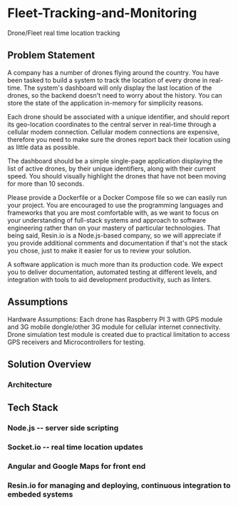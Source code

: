 # Fleet-Tracking-and-Monitoring
Drone/Fleet real time location tracking

## Problem Statement

A company has a number of drones flying around the country. You have been tasked to build a system to track the location of every drone in real-time. The system's dashboard will only display the last location of the drones, so the backend doesn't need to worry about the history. You can store the state of the application in-memory for simplicity reasons.

Each drone should be associated with a unique identifier, and should report its geo-location coordinates to the central server in real-time through a cellular modem connection. Cellular modem connections are expensive, therefore you need to make sure the drones report back their location using as little data as possible.

The dashboard should be a simple single-page application displaying the list of active drones, by their unique identifiers, along with their current speed. You should visually highlight the drones that have not been moving for more than 10 seconds.

Please provide a Dockerfile or a Docker Compose file so we can easily run your project. You are encouraged to use the programming languages and frameworks that you are most comfortable with, as we want to focus on your understanding of full-stack systems and approach to software engineering rather than on your mastery of particular technologies. That being said, Resin.io is a Node.js-based company, so we will appreciate if you provide additional comments and documentation if that's not the stack you chose, just to make it easier for us to review your solution.

A software application is much more than its production code. We expect you to deliver documentation, automated testing at different levels, and integration with tools to aid development productivity, such as linters.


## Assumptions

Hardware Assumptions:
Each drone has Raspberry PI 3 with GPS module and 3G mobile dongle/other 3G module for cellular internet connectivity.
Drone simulation test module is created due to practical limitation to access GPS receivers and Microcontrollers for testing.

## Solution Overview

### Architecture

## Tech Stack
### Node.js -- server side scripting
### Socket.io -- real time location updates
### Angular and Google Maps for front end
### Resin.io for managing and deploying, continuous integration to embeded systems
